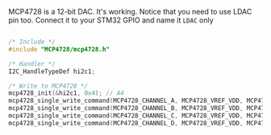   MCP4728 is a 12-bit DAC. It's working. Notice that you need to use LDAC pin too. Connect it to your STM32 GPIO and name it `LDAC` only
  
  ```c
  
  /* Include */
  #include "MCP4728/mcp4728.h"
  
  /* Handler */
  I2C_HandleTypeDef hi2c1;
  
  /* Write to MCP4728 */
  mcp4728_init(&hi2c1, 0x4); // A4
  mcp4728_single_write_command(MCP4728_CHANNEL_A, MCP4728_VREF_VDD, MCP4728_POWER_DOWN_NORMAL, MCP4728_GAIN_1, 1000);
  mcp4728_single_write_command(MCP4728_CHANNEL_B, MCP4728_VREF_VDD, MCP4728_POWER_DOWN_NORMAL, MCP4728_GAIN_1, 2000);
  mcp4728_single_write_command(MCP4728_CHANNEL_C, MCP4728_VREF_VDD, MCP4728_POWER_DOWN_NORMAL, MCP4728_GAIN_1, 3000);
  mcp4728_single_write_command(MCP4728_CHANNEL_D, MCP4728_VREF_VDD, MCP4728_POWER_DOWN_NORMAL, MCP4728_GAIN_1, 4095);
  ```

